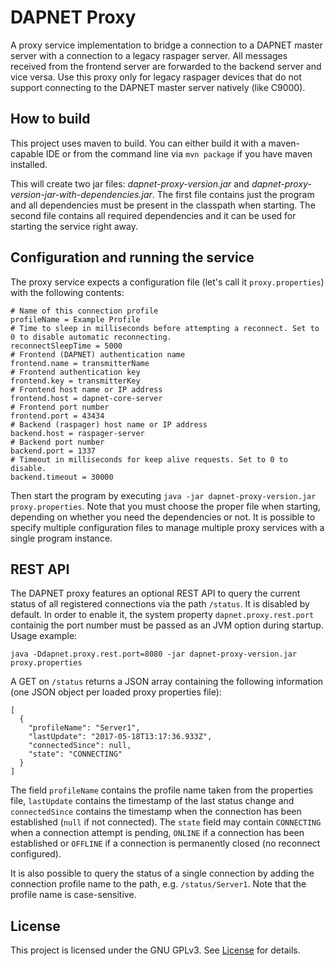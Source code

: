 # DAPNET Proxy
A proxy service implementation to bridge a connection to a DAPNET master server with a connection to a legacy raspager server.
All messages received from the frontend server are forwarded to the backend server and vice versa. Use this proxy only for
legacy raspager devices that do not support connecting to the DAPNET master server natively (like C9000).

## How to build
This project uses maven to build. You can either build it with a maven-capable IDE or from the command line via `mvn package` if you have maven installed.

This will create two jar files: _dapnet-proxy-version.jar_ and _dapnet-proxy-version-jar-with-dependencies.jar_. The first
file contains just the program and all dependencies must be present in the classpath when starting. The second file contains
all required dependencies and it can be used for starting the service right away.

## Configuration and running the service
The proxy service expects a configuration file (let's call it `proxy.properties`) with the following contents:

```
# Name of this connection profile
profileName = Example Profile
# Time to sleep in milliseconds before attempting a reconnect. Set to 0 to disable automatic reconnecting.
reconnectSleepTime = 5000
# Frontend (DAPNET) authentication name
frontend.name = transmitterName
# Frontend authentication key
frontend.key = transmitterKey
# Frontend host name or IP address
frontend.host = dapnet-core-server
# Frontend port number
frontend.port = 43434
# Backend (raspager) host name or IP address
backend.host = raspager-server
# Backend port number
backend.port = 1337
# Timeout in milliseconds for keep alive requests. Set to 0 to disable.
backend.timeout = 30000
```

Then start the program by executing `java -jar dapnet-proxy-version.jar proxy.properties`. Note that you must choose the proper file when starting, depending on whether you need the dependencies or not.
It is possible to specify multiple configuration files to manage multiple proxy services with a single program instance.

## REST API
The DAPNET proxy features an optional REST API to query the current status of all registered connections via the path `/status`. It is disabled by default. In order to enable it, the system property
`dapnet.proxy.rest.port` containig the port number must be passed as an JVM option during startup. Usage example:

```
java -Ddapnet.proxy.rest.port=8080 -jar dapnet-proxy-version.jar proxy.properties
```

A GET on `/status` returns a JSON array containing the following information (one JSON object per loaded proxy properties file):

```
[
  {
    "profileName": "Server1",
    "lastUpdate": "2017-05-18T13:17:36.933Z",
    "connectedSince": null,
    "state": "CONNECTING"
  }
]
```

The field `profileName` contains the profile name taken from the properties file, `lastUpdate` contains the timestamp of the last status change and `connectedSince` contains the timestamp when
the connection has been established (`null` if not connected). The `state` field may contain `CONNECTING` when a connection attempt is pending, `ONLINE` if a connection has been established or
`OFFLINE` if a connection is permanently closed (no reconnect configured).

It is also possible to query the status of a single connection by adding the connection profile name to the path, e.g. `/status/Server1`. Note that the profile name is case-sensitive.

## License
This project is licensed under the GNU GPLv3. See [License](LICENSE.txt) for details.
